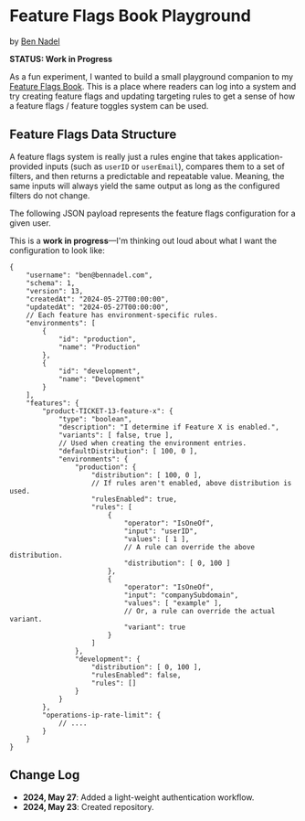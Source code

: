 
# Feature Flags Book Playground

by [Ben Nadel][ben-nadel]

**STATUS: Work in Progress**

As a fun experiment, I wanted to build a small playground companion to my [Feature Flags Book][book]. This is a place where readers can log into a system and try creating feature flags and updating targeting rules to get a sense of how a feature flags / feature toggles system can be used.

## Feature Flags Data Structure

A feature flags system is really just a rules engine that takes application-provided inputs (such as `userID` or `userEmail`), compares them to a set of filters, and then returns a predictable and repeatable value. Meaning, the same inputs will always yield the same output as long as the configured filters do not change.

The following JSON payload represents the feature flags configuration for a given user.

This is a **work in progress**&mdash;I'm thinking out loud about what I want the configuration to look like:

```json5
{
	"username": "ben@bennadel.com",
	"schema": 1,
	"version": 13,
	"createdAt": "2024-05-27T00:00:00",
	"updatedAt": "2024-05-27T00:00:00",
	// Each feature has environment-specific rules.
	"environments": [
		{
			"id": "production",
			"name": "Production"
		},
		{
			"id": "development",
			"name": "Development"
		}
	],
	"features": {
		"product-TICKET-13-feature-x": {
			"type": "boolean",
			"description": "I determine if Feature X is enabled.",
			"variants": [ false, true ],
			// Used when creating the environment entries.
			"defaultDistribution": [ 100, 0 ],
			"environments": {
				"production": {
					"distribution": [ 100, 0 ],
					// If rules aren't enabled, above distribution is used.
					"rulesEnabled": true,
					"rules": [
						{
							"operator": "IsOneOf",
							"input": "userID",
							"values": [ 1 ],
							// A rule can override the above distribution.
							"distribution": [ 0, 100 ]
						},
						{
							"operator": "IsOneOf",
							"input": "companySubdomain",
							"values": [ "example" ],
							// Or, a rule can override the actual variant.
							"variant": true
						}
					]
				},
				"development": {
					"distribution": [ 0, 100 ],
					"rulesEnabled": false,
					"rules": []
				}
			}
		},
		"operations-ip-rate-limit": {
			// ....
		}
	}
}
```

## Change Log

* **2024, May 27**: Added a light-weight authentication workflow.
* **2024, May 23**: Created repository.


[ben-nadel]: https://www.bennadel.com/

[book]: https://featureflagsbook.com/